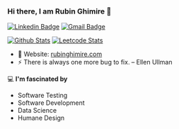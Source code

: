 
### Hi there, I am Rubin Ghimire 👋
[![Linkedin Badge](https://img.shields.io/badge/-rubinghimire-blue?style=flat-square&logo=Linkedin&logoColor=white&link=https://www.linkedin.com/in/rubinghimire/)](https://www.linkedin.com/in/rubinghimire/)
[![Gmail Badge](https://img.shields.io/badge/-gmail-c14438?style=flat-square&logo=Gmail&logoColor=white&link=mailto:rubin.ghimire@gmail.com)](mailto:rubin.ghimire@gmail.com)

[![Github Stats](https://stats.justsong.cn/api/github?username=rubinghimire&theme=vue)](https://github.com/songquanpeng/stats-cards)
[![Leetcode Stats](https://stats.justsong.cn/api/leetcode/?username=rubinghimire&theme=vue-dark)](https://github.com/songquanpeng/stats-cards)





- 🎯 Website: [rubinghimire.com](https://www.rubinghimire.com)
- ⚡ There is always one more bug to fix.  – Ellen Ullman

    
💻 **I'm fascinated by**
- Software Testing 
- Software Development 
- Data Science
- Humane Design


